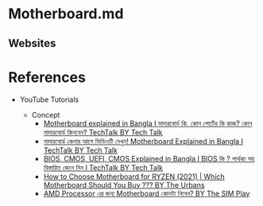 # Motherboard.md

## Websites

# References

* YouTube Tutorials

  * Concept
    * [Motherboard explained in Bangla I মাদারবোর্ড কি, কোন পোর্টের কি কাজ? কোন মাদারবোর্ড কিনবেন? TechTalk BY Tech Talk](https://www.youtube.com/watch?v=_OML-VKywXY)
    * [মাদারবোর্ড কেনার আগে ভিডিওটি দেখুন! Motherboard Explained in Bangla I TechTalk BY Tech Talk](https://www.youtube.com/watch?v=H1YyMDssTkI)
    * [BIOS, CMOS, UEFI, CMOS Explained in Bangla I BIOS কি ? পার্থক্য সহ বিস্তারিত জেনে নিন I TechTalk BY Tech Talk](https://www.youtube.com/watch?v=TRWP4GRM1Qg)
    * [How to Choose Motherboard for RYZEN (2021) | Which Motherboard Should You Buy ??? BY The Urbans](https://www.youtube.com/watch?v=DyTqWi9OPbk)
    * [AMD Processor এর জন্য Motherboard কোনটা নিবেন? BY The SIM Play](https://www.youtube.com/watch?v=fx7_4IHzdlo)
